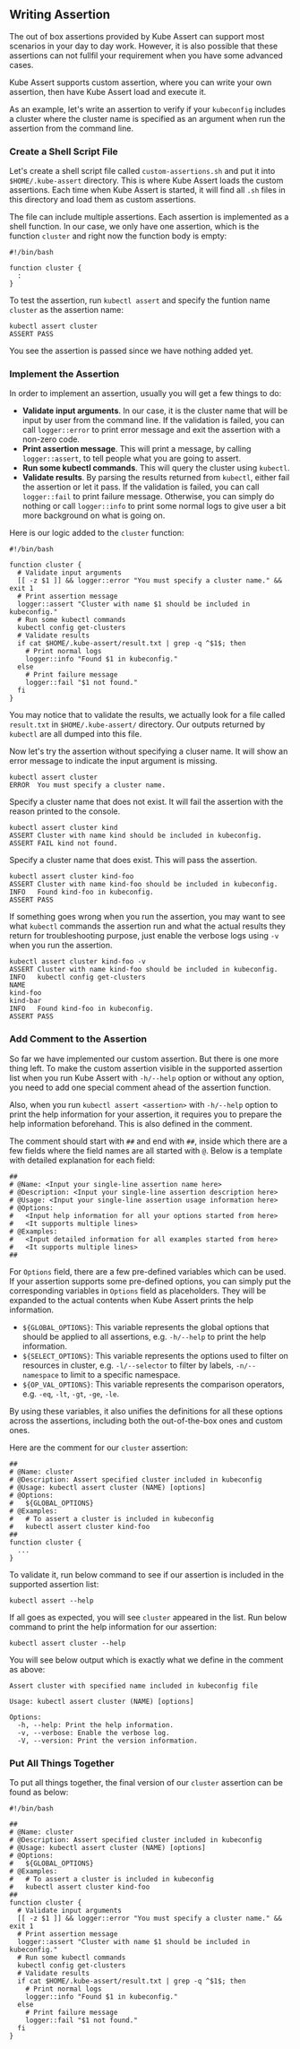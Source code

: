 ## Writing Assertion

The out of box assertions provided by Kube Assert can support most scenarios in your day to day work. However, it is also possible that these assertions can not fullfil your requirement when you have some advanced cases.

Kube Assert supports custom assertion, where you can write your own assertion, then have Kube Assert load and execute it.

As an example, let's write an assertion to verify if your `kubeconfig` includes a cluster where the cluster name is specified as an argument when run the assertion from the command line.

### Create a Shell Script File

Let's create a shell script file called `custom-assertions.sh` and put it into `$HOME/.kube-assert` directory. This is where Kube Assert loads the custom assertions. Each time when Kube Assert is started, it will find all `.sh` files in this directory and load them as custom assertions.

The file can include multiple assertions. Each assertion is implemented as a shell function. In our case, we only have one assertion, which is the function `cluster` and right now the function body is empty:
```shell
#!/bin/bash

function cluster {
  :
}
```

To test the assertion, run `kubectl assert` and specify the funtion name `cluster` as the assertion name:
```console
kubectl assert cluster
ASSERT PASS
```

You see the assertion is passed since we have nothing added yet.

### Implement the Assertion

In order to implement an assertion, usually you will get a few things to do:

* **Validate input arguments**. In our case, it is the cluster name that will be input by user from the command line. If the validation is failed, you can call `logger::error` to print error message and exit the assertion with a non-zero code.
* **Print assertion message**. This will print a message, by calling `logger::assert`, to tell people what you are going to assert.
* **Run some kubectl commands**. This will query the cluster using `kubectl`.
* **Validate results**. By parsing the results returned from `kubectl`, either fail the assertion or let it pass. If the validation is failed, you can call `logger::fail` to print failure message. Otherwise, you can simply do nothing or call `logger::info` to print some normal logs to give user a bit more background on what is going on.

Here is our logic added to the `cluster` function:
```shell
#!/bin/bash

function cluster {
  # Validate input arguments
  [[ -z $1 ]] && logger::error "You must specify a cluster name." && exit 1
  # Print assertion message
  logger::assert "Cluster with name $1 should be included in kubeconfig."
  # Run some kubectl commands
  kubectl config get-clusters
  # Validate results
  if cat $HOME/.kube-assert/result.txt | grep -q ^$1$; then
    # Print normal logs
    logger::info "Found $1 in kubeconfig."
  else
    # Print failure message
    logger::fail "$1 not found."
  fi
}
```

You may notice that to validate the results, we actually look for a file called `result.txt` in `$HOME/.kube-assert/` directory. Our outputs returned by `kubectl` are all dumped into this file.

Now let's try the assertion without specifying a cluser name. It will show an error message to indicate the input argument is missing.
```console
kubectl assert cluster
ERROR  You must specify a cluster name.
```

Specify a cluster name that does not exist. It will fail the assertion with the reason printed to the console.
```console
kubectl assert cluster kind
ASSERT Cluster with name kind should be included in kubeconfig.
ASSERT FAIL kind not found.
```

Specify a cluster name that does exist. This will pass the assertion.
```console
kubectl assert cluster kind-foo
ASSERT Cluster with name kind-foo should be included in kubeconfig.
INFO   Found kind-foo in kubeconfig.
ASSERT PASS
```

If something goes wrong when you run the assertion, you may want to see what `kubectl` commands the assertion run and what the actual results they return for troubleshooting purpose, just enable the verbose logs using `-v` when you run the assertion.
```console
kubectl assert cluster kind-foo -v
ASSERT Cluster with name kind-foo should be included in kubeconfig.
INFO   kubectl config get-clusters
NAME
kind-foo
kind-bar
INFO   Found kind-foo in kubeconfig.
ASSERT PASS
```

### Add Comment to the Assertion

So far we have implemented our custom assertion. But there is one more thing left. To make the custom assertion visible in the supported assertion list when you run Kube Assert with `-h/--help` option or without any option, you need to add one special comment ahead of the assertion function. 

Also, when you run `kubectl assert <assertion>` with `-h/--help` option to print the help information for your assertion, it requires you to prepare the help information beforehand. This is also defined in the comment.

The comment should start with `##` and end with `##`, inside which there are a few fields where the field names are all started with `@`. Below is a template with detailed explanation for each field:
```shell
##
# @Name: <Input your single-line assertion name here>
# @Description: <Input your single-line assertion description here>
# @Usage: <Input your single-line assertion usage information here>
# @Options:
#   <Input help information for all your options started from here>
#   <It supports multiple lines>
# @Examples:
#   <Input detailed information for all examples started from here>
#   <It supports multiple lines>
##
```

For `Options` field, there are a few pre-defined variables which can be used. If your assertion supports some pre-defined options, you can simply put the corresponding variables in `Options` field as placeholders. They will be expanded to the actual contents when Kube Assert prints the help information.
* `${GLOBAL_OPTIONS}`: This variable represents the global options that should be applied to all assertions, e.g. `-h/--help` to print the help information.
* `${SELECT_OPTIONS}`: This variable represents the options used to filter on resources in cluster, e.g. `-l/--selector` to filter by labels, `-n/--namespace` to limit to a specific namespace.
* `${OP_VAL_OPTIONS}`: This variable represents the comparison operators, e.g. `-eq`, `-lt`, `-gt`, `-ge`, `-le`.

By using these variables, it also unifies the definitions for all these options across the assertions, including both the out-of-the-box ones and custom ones.

Here are the comment for our `cluster` assertion:
```shell
##
# @Name: cluster
# @Description: Assert specified cluster included in kubeconfig
# @Usage: kubectl assert cluster (NAME) [options]
# @Options:
#   ${GLOBAL_OPTIONS}
# @Examples:
#   # To assert a cluster is included in kubeconfig
#   kubectl assert cluster kind-foo
##
function cluster {
  ...
}
```

To validate it, run below command to see if our assertion is included in the supported assertion list:
```console
kubectl assert --help
```

If all goes as expected, you will see `cluster` appeared in the list. Run below command to print the help information for our assertion:
```console
kubectl assert cluster --help
```

You will see below output which is exactly what we define in the comment as above:
```console
Assert cluster with specified name included in kubeconfig file

Usage: kubectl assert cluster (NAME) [options]

Options:
  -h, --help: Print the help information.
  -v, --verbose: Enable the verbose log.
  -V, --version: Print the version information.
```

### Put All Things Together

To put all things together, the final version of our `cluster` assertion can be found as below:
```shell
#!/bin/bash

##
# @Name: cluster
# @Description: Assert specified cluster included in kubeconfig
# @Usage: kubectl assert cluster (NAME) [options]
# @Options:
#   ${GLOBAL_OPTIONS}
# @Examples:
#   # To assert a cluster is included in kubeconfig
#   kubectl assert cluster kind-foo
##
function cluster {
  # Validate input arguments
  [[ -z $1 ]] && logger::error "You must specify a cluster name." && exit 1
  # Print assertion message
  logger::assert "Cluster with name $1 should be included in kubeconfig."
  # Run some kubectl commands
  kubectl config get-clusters
  # Validate results
  if cat $HOME/.kube-assert/result.txt | grep -q ^$1$; then
    # Print normal logs
    logger::info "Found $1 in kubeconfig."
  else
    # Print failure message
    logger::fail "$1 not found."
  fi
}
```

